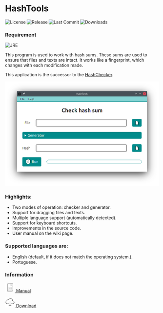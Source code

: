 # HashTools

![License](https://img.shields.io/github/license/AdrianoSiqueira/HashTools)
![Release](https://img.shields.io/github/v/release/AdrianoSiqueira/HashTools)
![Last Commit](https://img.shields.io/github/last-commit/AdrianoSiqueira/HashTools)
![Downloads](https://img.shields.io/github/downloads/AdrianoSiqueira/HashTools/total)

### Requirement

![JRE](https://img.shields.io/badge/JRE-%5E8.0.0-orange)

This program is used to work with hash sums. These sums are used to ensure that
files and texts are intact. It works like a fingerprint, which changes with
each modification made.

This application is the successor to the [HashChecker](https://github.com/AdrianoSiqueira/HashChecker).

![Main screen](.github/screenshots/screenshot-checker-mode.png)

### Highlights:
- Two modes of operation: checker and generator.
- Support for dragging files and texts.
- Multiple language support (automatically detected).
- Support for keyboard shortcuts.
- Improvements in the source code.
- User manual on the wiki page.

### Supported languages are:
- English (default, if it does not match the operating system.).
- Portuguese.

### Information

[![Manual](.github/icons/icon-manual-32.png) Manual](https://github.com/AdrianoSiqueira/HashTools/wiki)

[![Download](.github/icons/icon-download-32.png) Download](https://github.com/AdrianoSiqueira/HashTools/releases)
